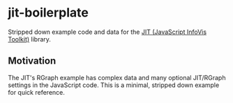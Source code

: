 jit-boilerplate
===============

Stripped down example code and data for the [JIT (JavaScript InfoVis Toolkit)](http://thejit.org/) library.

Motivation
----------

The JIT's RGraph example has complex data and many optional JIT/RGraph settings in the JavaScript code. This is a minimal, stripped down example for quick reference.